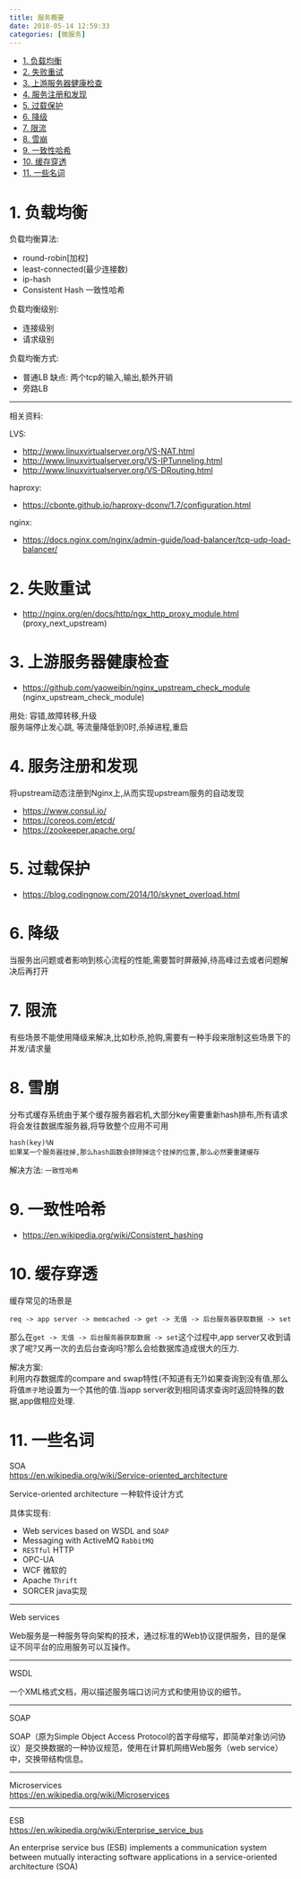 ```yaml
---
title: 服务概要
date: 2018-05-14 12:59:33
categories: [微服务]
---
```


<!-- TOC -->

- [1. 负载均衡](#1-负载均衡)
- [2. 失败重试](#2-失败重试)
- [3. 上游服务器健康检查](#3-上游服务器健康检查)
- [4. 服务注册和发现](#4-服务注册和发现)
- [5. 过载保护](#5-过载保护)
- [6. 降级](#6-降级)
- [7. 限流](#7-限流)
- [8. 雪崩](#8-雪崩)
- [9. 一致性哈希](#9-一致性哈希)
- [10. 缓存穿透](#10-缓存穿透)
- [11. 一些名词](#11-一些名词)

<!-- /TOC -->


<a id="markdown-1-负载均衡" name="1-负载均衡"></a>
# 1. 负载均衡

负载均衡算法:
* round-robin[加权]
* least-connected(最少连接数)
* ip-hash
* Consistent Hash 一致性哈希

负载均衡级别:
* 连接级别
* 请求级别

负载均衡方式:
* 普通LB 缺点: 两个tcp的输入,输出,额外开销
* 旁路LB

---
相关资料:

LVS:
* http://www.linuxvirtualserver.org/VS-NAT.html
* http://www.linuxvirtualserver.org/VS-IPTunneling.html
* http://www.linuxvirtualserver.org/VS-DRouting.html

haproxy:
* https://cbonte.github.io/haproxy-dconv/1.7/configuration.html

nginx:
* https://docs.nginx.com/nginx/admin-guide/load-balancer/tcp-udp-load-balancer/


<a id="markdown-2-失败重试" name="2-失败重试"></a>
# 2. 失败重试

* http://nginx.org/en/docs/http/ngx_http_proxy_module.html (proxy_next_upstream)

<a id="markdown-3-上游服务器健康检查" name="3-上游服务器健康检查"></a>
# 3. 上游服务器健康检查

* https://github.com/yaoweibin/nginx_upstream_check_module (nginx_upstream_check_module)

用处: 容错,故障转移,升级  
服务端停止发心跳, 等流量降低到0时,杀掉进程,重启

<a id="markdown-4-服务注册和发现" name="4-服务注册和发现"></a>
# 4. 服务注册和发现

将upstream动态注册到Nginx上,从而实现upstream服务的自动发现

* https://www.consul.io/
* https://coreos.com/etcd/ 
* https://zookeeper.apache.org/

<a id="markdown-5-过载保护" name="5-过载保护"></a>
# 5. 过载保护

* https://blog.codingnow.com/2014/10/skynet_overload.html



<a id="markdown-6-降级" name="6-降级"></a>
# 6. 降级

当服务出问题或者影响到核心流程的性能,需要暂时屏蔽掉,待高峰过去或者问题解决后再打开


<a id="markdown-7-限流" name="7-限流"></a>
# 7. 限流

有些场景不能使用降级来解决,比如秒杀,抢购,需要有一种手段来限制这些场景下的并发/请求量

<a id="markdown-8-雪崩" name="8-雪崩"></a>
# 8. 雪崩

分布式缓存系统由于某个缓存服务器宕机,大部分key需要重新hash排布,所有请求将会发往数据库服务器,将导致整个应用不可用


```
hash(key)%N
如果某一个服务器挂掉,那么hash函数会排除掉这个挂掉的位置,那么必然要重建缓存
```

解决方法: `一致性哈希`

<a id="markdown-9-一致性哈希" name="9-一致性哈希"></a>
# 9. 一致性哈希

* https://en.wikipedia.org/wiki/Consistent_hashing



<a id="markdown-10-缓存穿透" name="10-缓存穿透"></a>
# 10. 缓存穿透

缓存常见的场景是
```
req -> app server -> memcached -> get -> 无值 -> 后台服务器获取数据 -> set
```


那么在`get -> 无值 -> 后台服务器获取数据 -> set`这个过程中,app server又收到请求了呢?又再一次的去后台查询吗?那么会给数据库造成很大的压力.

解决方案:  
利用内存数据库的compare and swap特性(不知道有无?)如果查询到没有值,那么将值`原子`地设置为一个其他的值.当app server收到相同请求查询时返回特殊的数据,app做相应处理.

<a id="markdown-11-一些名词" name="11-一些名词"></a>
# 11. 一些名词

SOA  
https://en.wikipedia.org/wiki/Service-oriented_architecture

Service-oriented architecture 一种软件设计方式

具体实现有:
* Web services based on WSDL and `SOAP`
* Messaging with ActiveMQ `RabbitMQ`
* `RESTful` HTTP
* OPC-UA
* WCF 微软的
* Apache `Thrift`
* SORCER java实现

---

Web services

Web服务是一种服务导向架构的技术，通过标准的Web协议提供服务，目的是保证不同平台的应用服务可以互操作。

---

WSDL

一个XML格式文档，用以描述服务端口访问方式和使用协议的细节。

---

SOAP

SOAP（原为Simple Object Access Protocol的首字母缩写，即简单对象访问协议）是交换数据的一种协议规范，使用在计算机网络Web服务（web service）中，交换带结构信息。


---

Microservices  
https://en.wikipedia.org/wiki/Microservices

---

ESB  
https://en.wikipedia.org/wiki/Enterprise_service_bus

An enterprise service bus (ESB) implements a communication system between mutually interacting software applications in a service-oriented architecture (SOA)
